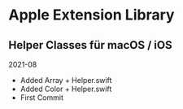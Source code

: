 #  Apple Extension Library
## Helper Classes für  macOS / iOS 

2021-08
- Added Array + Helper.swift
- Added Color + Helper.swift
- First Commit
